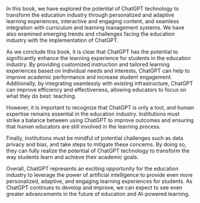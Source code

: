 
In this book, we have explored the potential of ChatGPT technology to transform the education industry through personalized and adaptive learning experiences, interactive and engaging content, and seamless integration with curriculum and learning management systems. We have also examined emerging trends and challenges facing the education industry with the implementation of ChatGPT.

As we conclude this book, it is clear that ChatGPT has the potential to significantly enhance the learning experience for students in the education industry. By providing customized instruction and tailored learning experiences based on individual needs and interests, ChatGPT can help to improve academic performance and increase student engagement. Additionally, by integrating seamlessly with existing infrastructure, ChatGPT can improve efficiency and effectiveness, allowing educators to focus on what they do best: teaching.

However, it is important to recognize that ChatGPT is only a tool, and human expertise remains essential in the education industry. Institutions must strike a balance between using ChatGPT to improve outcomes and ensuring that human educators are still involved in the learning process.

Finally, institutions must be mindful of potential challenges such as data privacy and bias, and take steps to mitigate these concerns. By doing so, they can fully realize the potential of ChatGPT technology to transform the way students learn and achieve their academic goals.

Overall, ChatGPT represents an exciting opportunity for the education industry to leverage the power of artificial intelligence to provide even more personalized, adaptive, and engaging learning experiences for students. As ChatGPT continues to develop and improve, we can expect to see even greater advancements in the future of education and AI-powered learning.
